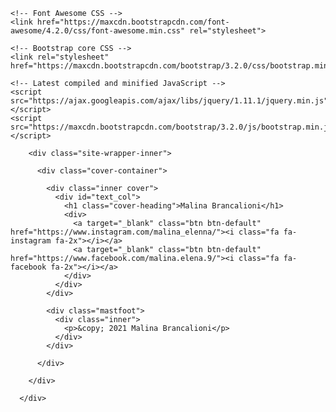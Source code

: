 <html lang="en">
<head>
    <meta charset="UTF-8">
    <meta name="viewport" content="width=device-width, intial-scale=1.0">
    <title>Hello!</title>
    <link rel="stylesheet" href="styles.css">
    <link rel="icon" href="favicon.ico">

    <!-- Font Awesome CSS -->
    <link href="https://maxcdn.bootstrapcdn.com/font-awesome/4.2.0/css/font-awesome.min.css" rel="stylesheet">

    <!-- Bootstrap core CSS -->
    <link rel="stylesheet" href="https://maxcdn.bootstrapcdn.com/bootstrap/3.2.0/css/bootstrap.min.css">
  
    <!-- Latest compiled and minified JavaScript -->
    <script src="https://ajax.googleapis.com/ajax/libs/jquery/1.11.1/jquery.min.js"></script>
    <script src="https://maxcdn.bootstrapcdn.com/bootstrap/3.2.0/js/bootstrap.min.js"></script>
</head>

<body>
    <div class="site-wrapper">

        <div class="site-wrapper-inner">
  
          <div class="cover-container">
  
            <div class="inner cover">
              <div id="text_col">
                <h1 class="cover-heading">Malina Brancalioni</h1>
                <div>
                  <a target="_blank" class="btn btn-default" href="https://www.instagram.com/malina_elenna/"><i class="fa fa-instagram fa-2x"></i></a>
                  <a target="_blank" class="btn btn-default" href="https://www.facebook.com/malina.elena.9/"><i class="fa fa-facebook fa-2x"></i></a>
                </div>
              </div>
            </div>
  
            <div class="mastfoot">
              <div class="inner">
                <p>&copy; 2021 Malina Brancalioni</p>
              </div>
            </div>
  
          </div>
  
        </div>
  
      </div>
  
</body>
</html>

